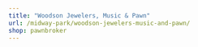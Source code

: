 ```yaml
---
title: "Woodson Jewelers, Music & Pawn"
url: /midway-park/woodson-jewelers-music-and-pawn/
shop: pawnbroker
---
```

